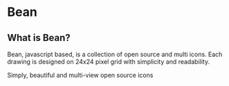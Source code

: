 # Bean
## What is Bean?
Bean, javascript based, is a collection of open source and multi icons. Each drawing is designed on  24x24 pixel grid with simplicity and readability.

Simply, beautiful and multi-view open source icons
